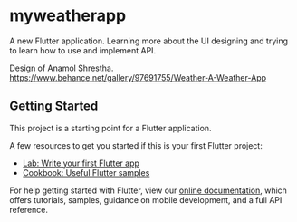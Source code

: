# myweatherapp

A new Flutter application. Learning more about the UI designing and trying to learn how to use and implement API. 

Design of Anamol Shrestha. 
https://www.behance.net/gallery/97691755/Weather-A-Weather-App

## Getting Started

This project is a starting point for a Flutter application.

A few resources to get you started if this is your first Flutter project:

- [Lab: Write your first Flutter app](https://flutter.dev/docs/get-started/codelab)
- [Cookbook: Useful Flutter samples](https://flutter.dev/docs/cookbook)

For help getting started with Flutter, view our
[online documentation](https://flutter.dev/docs), which offers tutorials,
samples, guidance on mobile development, and a full API reference.
